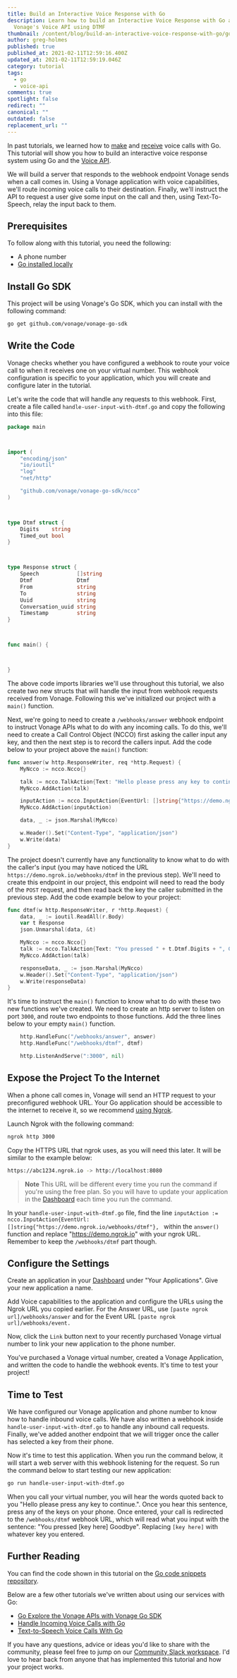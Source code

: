 ```yaml
---
title: Build an Interactive Voice Response with Go
description: Learn how to build an Interactive Voice Response with Go and
  Vonage's Voice API using DTMF
thumbnail: /content/blog/build-an-interactive-voice-response-with-go/go_ivr_1200x627.png
author: greg-holmes
published: true
published_at: 2021-02-11T12:59:16.400Z
updated_at: 2021-02-11T12:59:19.046Z
category: tutorial
tags:
  - go
  - voice-api
comments: true
spotlight: false
redirect: ""
canonical: ""
outdated: false
replacement_url: ""
---
```



In past tutorials, we learned how to [make](https://learn.vonage.com/blog/2020/11/25/text-to-speech-voice-calls-with-go) and [receive](https://learn.vonage.com/blog/2020/12/03/handle-an-incoming-call-with-go) voice calls with Go. This tutorial will show you how to build an interactive voice response system using Go and the [Voice API](https://developer.nexmo.com/voice/voice-api/overview). 



We will build a server that responds to the webhook endpoint Vonage sends when a call comes in. Using a Vonage application with voice capabilities, we'll route incoming voice calls to their destination. Finally, we'll instruct the API to request a user give some input on the call and then, using Text-To-Speech, relay the input back to them.



## Prerequisites



To follow along with this tutorial, you need the following:



* A phone number
* [Go installed locally](https://golang.org/)


<sign-up number></sign-up>



## Install Go SDK



This project will be using Vonage's Go SDK, which you can install with the following command:



```bash
go get github.com/vonage/vonage-go-sdk
```



## Write the Code



Vonage checks whether you have configured a webhook to route your voice call to when it receives one on your virtual number. This webhook configuration is specific to your application, which you will create and configure later in the tutorial.



Let's write the code that will handle any requests to this webhook. 
First, create a file called `handle-user-input-with-dtmf.go` and copy the following into this file:



```go
package main



import (
    "encoding/json"
    "io/ioutil"
    "log"
    "net/http"

    "github.com/vonage/vonage-go-sdk/ncco"
)



type Dtmf struct {
    Digits    string
    Timed_out bool
}



type Response struct {
    Speech            []string
    Dtmf              Dtmf
    From              string
    To                string
    Uuid              string
    Conversation_uuid string
    Timestamp         string
}



func main() {



}
```

The above code imports libraries we'll use throughout this tutorial, we also create two new structs that will handle the input from webhook requests received from Vonage. Following this we've initialized our project with a `main()` function.

Next, we're going to need to create a `/webhooks/answer` webhook endpoint to instruct Vonage APIs what to do with any incoming calls. To do this, we'll need to create a Call Control Object (NCCO) first asking the caller input any key, and then the next step is to record the callers input. Add the code below to your project above the `main()` function:

```go
func answer(w http.ResponseWriter, req *http.Request) {
    MyNcco := ncco.Ncco{}

    talk := ncco.TalkAction{Text: "Hello please press any key to continue."}
    MyNcco.AddAction(talk)

    inputAction := ncco.InputAction{EventUrl: []string{"https://demo.ngrok.io/webhooks/dtmf"}, Dtmf: &ncco.DtmfInput{MaxDigits: 1}}
    MyNcco.AddAction(inputAction)

    data, _ := json.Marshal(MyNcco)

    w.Header().Set("Content-Type", "application/json")
    w.Write(data)
}
```

The project doesn't currently have any functionality to know what to do with the caller's input (you may have noticed the URL `https://demo.ngrok.io/webhooks/dtmf` in the previous step). We'll need to create this endpoint in our project, this endpoint will need to read the body of the `POST` request, and then read back the key the caller submitted in the previous step. Add the code example below to your project:

```go
func dtmf(w http.ResponseWriter, r *http.Request) {
    data, _ := ioutil.ReadAll(r.Body)
    var t Response
    json.Unmarshal(data, &t)

    MyNcco := ncco.Ncco{}
    talk := ncco.TalkAction{Text: "You pressed " + t.Dtmf.Digits + ", Goodbye"}
    MyNcco.AddAction(talk)

    responseData, _ := json.Marshal(MyNcco)
    w.Header().Set("Content-Type", "application/json")
    w.Write(responseData)
}
```

It's time to instruct the `main()` function to know what to do with these two new functions we've created. We need to create an http server to listen on port `3000`, and route two endpoints to those functions. Add the three lines below to your empty `main()` function.

```go
    http.HandleFunc("/webhooks/answer", answer)
    http.HandleFunc("/webhooks/dtmf", dtmf)

    http.ListenAndServe(":3000", nil)
```

## Expose the Project To the Internet

When a phone call comes in, Vonage will send an HTTP request to your preconfigured webhook URL. Your Go application should be accessible to the internet to receive it, so we recommend [using Ngrok](https://learn.vonage.com/blog/2017/07/04/local-development-nexmo-ngrok-tunnel-dr).

Launch Ngrok with the following command:

```bash
ngrok http 3000
```

Copy the HTTPS URL that ngrok uses, as you will need this later. It will be similar to the example below:

```bash
https://abc1234.ngrok.io -> http://localhost:8080
```

> **Note** This URL will be different every time you run the command if you're using the free plan. So you will have to update your application in the [Dashboard](https://dashboard.nexmo.com/applications) each time you run the command.

In your `handle-user-input-with-dtmf.go` file, find the line `inputAction := ncco.InputAction{EventUrl: []string{"https://demo.ngrok.io/webhooks/dtmf"}, ` within the `answer()` function and replace "https://demo.ngrok.io" with your ngrok URL. Remember to keep the `/webhooks/dtmf` part though. 

## Configure the Settings

Create an application in your [Dashboard](https://dashboard.nexmo.com/) under "Your Applications". Give your new application a name.

Add Voice capabilities to the application and configure the URLs using the Ngrok URL you copied earlier. For the Answer URL, use `[paste ngrok url]/webhooks/answer` and for the Event URL `[paste ngrok url]/webhooks/event.`

Now, click the `Link` button next to your recently purchased Vonage virtual number to link your new application to the phone number.

You've purchased a Vonage virtual number, created a Vonage Application, and written the code to handle the webhook events. It's time to test your project!

## Time to Test

We have configured our Vonage application and phone number to know how to handle inbound voice calls. We have also written a webhook inside `handle-user-input-with-dtmf.go` to handle any inbound call requests. Finally, we've added another endpoint that we will trigger once the caller has selected a key from their phone. 

Now it's time to test this application. When you run the command below, it will start a web server with this webhook listening for the request. So run the command below to start testing our new application:

```bash
go run handle-user-input-with-dtmf.go
```

When you call your virtual number, you will hear the words quoted back to you "Hello please press any key to continue.". Once you hear this sentence, press any of the keys on your phone. Once entered, your call is redirected to the `/webhooks/dtmf` webhook URL, which will read what you input with the sentence: "You pressed [key here] Goodbye". Replacing `[key here]` with whatever key you entered.

## Further Reading

You can find the code shown in this tutorial on the [Go code snippets repository](https://github.com/Vonage/vonage-go-code-snippets/blob/master/voice/handle-user-input-with-dtmf.go).

Below are a few other tutorials we've written about using our services with Go:
- [Go Explore the Vonage APIs with Vonage Go SDK](https://learn.vonage.com/blog/2020/09/30/go-explore-the-vonage-apis-with-vonage-go-sdk)
- [Handle Incoming Voice Calls with Go](https://learn.vonage.com/blog/2020/12/03/handle-an-incoming-call-with-go)
- [Text-to-Speech Voice Calls With Go](https://learn.vonage.com/blog/2020/11/25/text-to-speech-voice-calls-with-go)

If you have any questions, advice or ideas you'd like to share with the community, please feel free to jump on our [Community Slack workspace](https://developer.nexmo.com/community/slack). I'd love to hear back from anyone that has implemented this tutorial and how your project works.